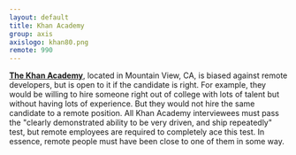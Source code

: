```yaml
---
layout: default
title: Khan Academy
group: axis
axislogo: khan80.png
remote: 990
---
```

**<a href="http://www.khanacademy.org/careers">The Khan Academy</a>**, located in Mountain View, CA,
is biased against remote developers, but is open to it if the candidate is right.
For example, they would be willing to hire someone right out of college with lots of
talent but without having lots of experience. But they would not hire the same candidate to a remote position.
All Khan Academy interviewees must pass the "clearly demonstrated ability to be very driven, and ship repeatedly"
test, but remote employees are required to completely ace this test. In essence, remote people must have been close
to one of them in some way.
